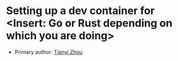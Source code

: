 # Setting up a dev container for <Insert: Go or Rust depending on which you are doing>

* Primary author: [Tianyi Zhou](https://github.com/Bugaboolol)